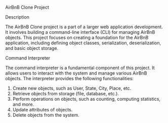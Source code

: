 AirBnB Clone Project

Description

The AirBnB Clone project is a part of a larger web application development.
It involves building a command-line interface (CLI) for managing AirBnB objects.
This project focuses on creating a foundation for the AirBnB application,
including defining object classes, serialization, deserialization, and basic object storage.

Command Interpreter

The command interpreter is a fundamental component of this project. It allows users to interact with the system and
manage various AirBnB objects. The interpreter provides the following functionalities:

1. Create new objects, such as User, State, City, Place, etc.
2. Retrieve objects from storage (file, database, etc.).
3. Perform operations on objects, such as counting, computing statistics, and more.
4. Update attributes of objects.
5. Delete objects from the system.
